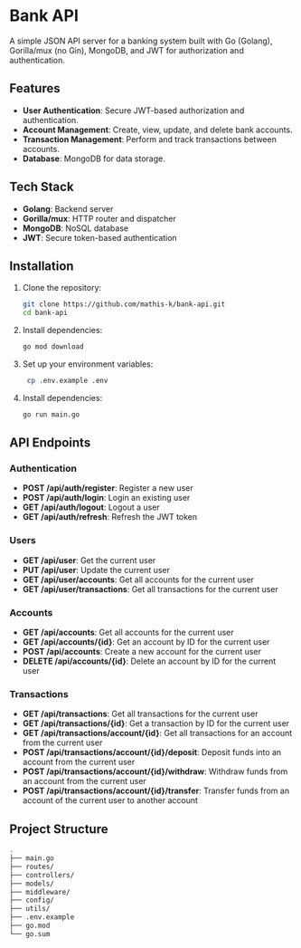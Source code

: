 # Bank API

A simple JSON API server for a banking system built with Go (Golang), Gorilla/mux (no Gin), MongoDB, and JWT for authorization and authentication.

## Features

- **User Authentication**: Secure JWT-based authorization and authentication.
- **Account Management**: Create, view, update, and delete bank accounts.
- **Transaction Management**: Perform and track transactions between accounts.
- **Database**: MongoDB for data storage.

## Tech Stack

- **Golang**: Backend server
- **Gorilla/mux**: HTTP router and dispatcher
- **MongoDB**: NoSQL database
- **JWT**: Secure token-based authentication

## Installation

1. Clone the repository:

   ```bash
   git clone https://github.com/mathis-k/bank-api.git
   cd bank-api
2. Install dependencies:

   ```bash
   go mod download
3. Set up your environment variables:

   ```bash
    cp .env.example .env
4. Install dependencies:

   ```bash
   go run main.go

## API Endpoints

### Authentication

- **POST /api/auth/register**: Register a new user
- **POST /api/auth/login**: Login an existing user
- **GET /api/auth/logout**: Logout a user
- **GET /api/auth/refresh**: Refresh the JWT token
### Users

- **GET /api/user**: Get the current user
- **PUT /api/user**: Update the current user
- **GET /api/user/accounts**: Get all accounts for the current user
- **GET /api/user/transactions**: Get all transactions for the current user

### Accounts

- **GET /api/accounts**: Get all accounts for the current user
- **GET /api/accounts/{id}**: Get an account by ID for the current user
- **POST /api/accounts**: Create a new account for the current user
- **DELETE /api/accounts/{id}**: Delete an account by ID for the current user

### Transactions

- **GET /api/transactions**: Get all transactions for the current user
- **GET /api/transactions/{id}**: Get a transaction by ID for the current user
- **GET /api/transactions/account/{id}**: Get all transactions for an account from the current user
- **POST /api/transactions/account/{id}/deposit**: Deposit funds into an account from the current user
- **POST /api/transactions/account/{id}/withdraw**: Withdraw funds from an account from the current user
- **POST /api/transactions/account/{id}/transfer**: Transfer funds from an account of the current user to another account


## Project Structure

```bash 
.
├── main.go
├── routes/
├── controllers/
├── models/
├── middleware/
├── config/
├── utils/
├── .env.example
├── go.mod
└── go.sum